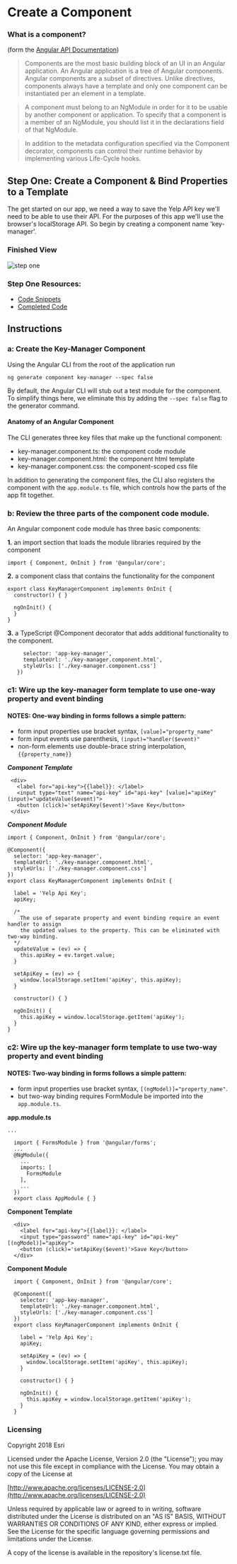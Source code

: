 # Create a Component

### What is a component? 
(form the [Angular API Documentation](https://angular.io/api/core/Component))

> Components are the most basic building block of an UI in an Angular application. An Angular application is a tree of Angular components. Angular components are a subset of directives. Unlike directives, components always have a template and only one component can be instantiated per an element in a template.

> A component must belong to an NgModule in order for it to be usable by another component or application. To specify that a component is a member of an NgModule, you should list it in the declarations field of that NgModule.

> In addition to the metadata configuration specified via the Component decorator, components can control their runtime behavior by implementing various Life-Cycle hooks.

## Step One: Create a Component & Bind Properties to a Template
The get started on our app, we need a way to save the Yelp API key we'll need to be able to use their API. For the 
purposes of this app we'll use the browser's localStorage API.  So begin by creating a component name 'key-manager'.

### Finished View
![step one](https://github.com/sean-olson-e/Rapid-Application-Development-using-Angular-CLI/blob/master/docs/img/complete1.png)

### Step One Resources:
* [Code Snippets](https://github.com/sean-olson-e/Rapid-Application-Development-using-Angular-CLI/tree/master/project_apps/1-creating-components/src/snippets/key-manager)
* [Completed Code](https://github.com/sean-olson-e/Rapid-Application-Development-using-Angular-CLI/tree/master/project_apps/2-importing-styles-using-built-in-directives/src/app)

## Instructions

### a: Create the Key-Manager Component
 Using 
the Angular CLI from the root of the application run  

```ng generate component key-manager --spec false```

By default, the Angular CLI will stub out a test module for the component. To simplify things here, we eliminate this by adding the ```--spec false``` flag to the generator command.

#### Anatomy of an Angular Component
The CLI generates three key files that make up the functional component:
* key-manager.component.ts: the component code module
* key-manager.component.html: the component html template
* key-manager.component.css: the component-scoped css file

In addition to generating the component files, the CLI also registers the component with the ```app.module.ts``` file, which controls how the parts of the app fit together.

### b: Review the three parts of the component code module.
An Angular component code module has three basic components:

**1.** an import section that loads the module libraries required by the component

```
import { Component, OnInit } from '@angular/core';
```

**2.** a component class that contains the functionality for the component
```
export class KeyManagerComponent implements OnInit {
  constructor() { }

  ngOnInit() {
  }
}
``` 

**3.** a TypeScript @Component decorator that adds additional functionality to the component.

```@Component({
     selector: 'app-key-manager',
     templateUrl: './key-manager.component.html',
     styleUrls: ['./key-manager.component.css']
   })

```      

### c1: Wire up the key-manager form template to use one-way property and event binding

#### NOTES: One-way binding in forms follows a simple pattern: 
* form input properties use bracket syntax, ```[value]="property_name"``` 
* form input events use parenthesis, ```(input)="handler($event)"```
* non-form elements use double-brace string interpolation, ```{{property_name}}```  


***Component Template***

```
 <div>
   <label for="api-key">{{label}}: </label>
   <input type="text" name="api-key" id="api-key" [value]="apiKey" (input)="updateValue($event)">
   <button (click)='setApiKey($event)'>Save Key</button>
 </div>
```

***Component Module***
```
import { Component, OnInit } from '@angular/core';

@Component({
  selector: 'app-key-manager',
  templateUrl: './key-manager.component.html',
  styleUrls: ['./key-manager.component.css']
})
export class KeyManagerComponent implements OnInit {

  label = 'Yelp Api Key';
  apiKey;

  /*
    The use of separate property and event binding require an event handler to assign
    the updated values to the property. This can be eliminated with two-way binding.
  */
  updateValue = (ev) => {
    this.apiKey = ev.target.value;
  }

  setApiKey = (ev) => {
    window.localStorage.setItem('apiKey', this.apiKey);
  }

  constructor() { }

  ngOnInit() {
    this.apiKey = window.localStorage.getItem('apiKey');
  }
}
```
 
### c2: Wire up the key-manager form template to use two-way property and event binding

#### NOTES: Two-way binding in forms follows a simple pattern: 
* form input properties use bracket syntax, ```[(ngModel)]="property_name"```. 
* but two-way binding requires FormModule be imported into the ```app.module.ts```.

**app.module.ts**
```
...

  import { FormsModule } from '@angular/forms';
  ...
  @NgModule({
    ...
    imports: [
      FormsModule
    ],
    ...
  })
  export class AppModule { }
``` 

**Component Template**
```
  <div>
    <label for="api-key">{{label}}: </label>
    <input type="password" name="api-key" id="api-key" [(ngModel)]="apiKey">
    <button (click)='setApiKey($event)'>Save Key</button>
  </div>
```

**Component Module**
```
  import { Component, OnInit } from '@angular/core';
  
  @Component({
    selector: 'app-key-manager',
    templateUrl: './key-manager.component.html',
    styleUrls: ['./key-manager.component.css']
  })
  export class KeyManagerComponent implements OnInit {
  
    label = 'Yelp Api Key';
    apiKey;
  
    setApiKey = (ev) => {
      window.localStorage.setItem('apiKey', this.apiKey);
    }
  
    constructor() { }
  
    ngOnInit() {
      this.apiKey = window.localStorage.getItem('apiKey');
    }
  }
```

### Licensing

Copyright 2018 Esri

Licensed under the Apache License, Version 2.0 (the "License"); you may not use this file except in compliance with the License. You may obtain a copy of the License at

[http://www.apache.org/licenses/LICENSE-2.0](http://www.apache.org/licenses/LICENSE-2.0)

Unless required by applicable law or agreed to in writing, software distributed under the License is distributed on an "AS IS" BASIS, WITHOUT WARRANTIES OR CONDITIONS OF ANY KIND, either express or implied. See the License for the specific language governing permissions and limitations under the License.

A copy of the license is available in the repository's license.txt file.
